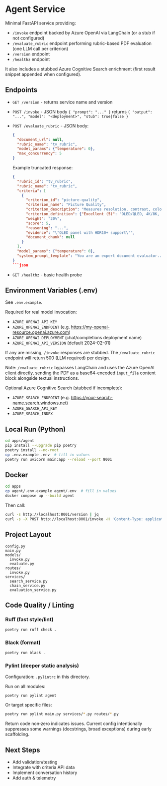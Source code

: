 # Agent Service

Minimal FastAPI service providing:

- `/invoke` endpoint backed by Azure OpenAI via LangChain (or a stub if not configured)
- `/evaluate_rubric` endpoint performing rubric-based PDF evaluation (one LLM call per criterion)
- `/version` endpoint
- `/healthz` endpoint

It also includes a stubbed Azure Cognitive Search enrichment (first result snippet appended when configured).

## Endpoints

- `GET /version` - returns service name and version
- `POST /invoke` - JSON body `{ "prompt": "..." }` returns `{ "output": "...", "model": "<deployment>", "stub": true|false }`
- `POST /evaluate_rubric` - JSON body:

  ```json
  {
    "document_url": null,
    "rubric_name": "tv_rubric",
    "model_params": {"temperature": 0},
    "max_concurrency": 5
  }
  ```

  Example truncated response:

  ```json
  {
    "rubric_id": "tv_rubric",
    "rubric_name": "tv_rubric",
    "criteria": [
      {
        "criterion_id": "picture-quality",
        "criterion_name": "Picture Quality",
        "criterion_description": "Measures resolution, contrast, color accuracy, and HDR support.",
        "criterion_definition": {"Excellent (5)": "OLED/QLED, 4K/8K, HDR10+, Dolby Vision"},
        "weight": "20%",
        "score": 5,
        "reasoning": "...",
        "evidence": "\"OLED panel with HDR10+ support\"",
        "document_chunk": null
      }
    ],
    "model_params": {"temperature": 0},
    "system_prompt_template": "You are an expert document evaluator..."
  }
  ```json
- `GET /healthz` - basic health probe

## Environment Variables (.env)

See `.env.example`.

Required for real model invocation:

- `AZURE_OPENAI_API_KEY`
- `AZURE_OPENAI_ENDPOINT` (e.g. <https://my-openai-resource.openai.azure.com>)
- `AZURE_OPENAI_DEPLOYMENT` (chat/completions deployment name)
- `AZURE_OPENAI_API_VERSION` (default 2024-02-01)

If any are missing, `/invoke` responses are stubbed. The `/evaluate_rubric` endpoint will return 500 (LLM required) per design.

Note: `/evaluate_rubric` bypasses LangChain and uses the Azure OpenAI client directly, sending the PDF as a base64-encoded `input_file` content block alongside textual instructions.

Optional Azure Cognitive Search (stubbed if incomplete):

- `AZURE_SEARCH_ENDPOINT` (e.g. <https://your-search-name.search.windows.net>)
- `AZURE_SEARCH_API_KEY`
- `AZURE_SEARCH_INDEX`

## Local Run (Python)

```bash
cd apps/agent
pip install --upgrade pip poetry
poetry install --no-root
cp .env.example .env  # fill in values
poetry run uvicorn main:app --reload --port 8001
```

## Docker

```bash
cd apps
cp agent/.env.example agent/.env  # fill in values
docker compose up --build agent
```

Then call:

```bash
curl -s http://localhost:8001/version | jq
curl -s -X POST http://localhost:8001/invoke -H 'Content-Type: application/json' -d '{"prompt":"Hello"}' | jq

```

## Project Layout

```text
config.py
main.py
models/
  invoke.py
  evaluate.py
routes/
  invoke.py
services/
  search_service.py
  chain_service.py
  evaluation_service.py
```

## Code Quality / Linting

### Ruff (fast style/lint)

```bash
poetry run ruff check .
```

### Black (format)

```bash
poetry run black .
```

### Pylint (deeper static analysis)

Configuration: `.pylintrc` in this directory.

Run on all modules:

```bash
poetry run pylint agent
```

Or target specific files:

```bash
poetry run pylint main.py services/*.py routes/*.py
```

Return code non‑zero indicates issues. Current config intentionally suppresses some warnings (docstrings, broad exceptions) during early scaffolding.

## Next Steps

- Add validation/testing
- Integrate with criteria API data
- Implement conversation history
- Add auth & telemetry
